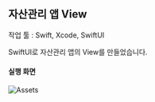 ## 자산관리 앱 View
작업 툴 : Swift, Xcode, SwiftUI


SwiftUI로 자산관리 앱의 View를 만들었습니다.
#### 실행 화면
![Assets](https://github.com/shimdy1013/Assets_SDY/assets/79740101/2988f68b-aa9c-47c7-8e00-15f863cb81d1)
